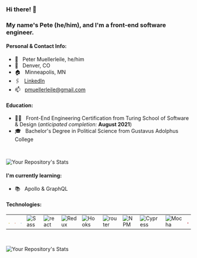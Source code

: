 ### Hi there! 👋
### My name's Pete (he/him), and I'm a front-end software engineer.

#### Personal & Contact Info:
* 🦥 &nbsp; Peter Muellerleile, he/him
* 📍 &nbsp; Denver, CO
* 🏠 &nbsp; Minneapolis, MN
* 🖇 &nbsp; [LinkedIn](http://www.linkedin.com/in/pcmueller)
* 📫 &nbsp; pmuellerleile@gmail.com

####  Education:
* 👨‍💻 &nbsp; Front-End Engineering Certification from Turing School of Software & Design (*anticipated completion:* **August 2021**)
* 🎓 &nbsp; Bachelor's Degree in Political Science from Gustavus Adolphus College
<br />

![Your Repository's Stats](https://github-readme-stats.vercel.app/api?username=pcmueller&show_icons=true&theme=blue-green)

#### I'm currently learning:
* 📚 &nbsp; Apollo & GraphQL

#### Technologies:


<table>
    <tr>
        <td><img src="https://github.com/devicons/devicon/blob/master/icons/javascript/javascript-original.svg" alt="javascript" width="50" height="auto" /></td>
        <td><img src="https://github.com/devicons/devicon/blob/master/icons/html5/html5-original-wordmark.svg" alt="HTML" width="50" height="auto" /></td>
        <td><img src="https://github.com/devicons/devicon/blob/master/icons/css3/css3-original-wordmark.svg" alt="CSS" width="50" height="auto" /></td>
        <td><img src="https://github.com/tkswann2/tech-logos/blob/master/sass.png" alt="Sass" width="50" height="auto" /></td>
        <td><img src="https://github.com/tkswann2/tech-logos/blob/master/react.png" alt="react" width="50" height="auto" /></td>
        <td><img src="https://github.com/tkswann2/tech-logos/blob/master/redux.png" alt="Redux" width="50" height="auto" /></td>
        <td><img src="https://raw.githubusercontent.com/alDuncanson/react-hooks-snippets/master/icon.png" alt="Hooks" width="50" height="auto" /></td>
        <td><img src="https://user-images.githubusercontent.com/73092355/119361186-9d808b80-bc68-11eb-97ee-05bde2700716.png" alt="router" width="50" height="auto" /></td>
        <td><img src="https://github.com/tkswann2/tech-logos/blob/master/npm.png" alt="NPM" width="50" height="auto" /></td>
        <td><img src="https://user-images.githubusercontent.com/73092355/119361263-b5f0a600-bc68-11eb-9f41-8e10aa013e7a.png" alt="Cypress" width="50" height="auto" /></td>
        <td><img src="https://github.com/tkswann2/tech-logos/blob/master/mocha.png" alt="Mocha" width="50" height="auto" /></td>
        <td><img src="https://github.com/devicons/devicon/blob/master/icons/travis/travis-plain.svg" alt="TravisCI" width="50" height="auto" /></td>
    </tr>
</table>

<br />

![Your Repository's Stats](https://github-readme-stats.vercel.app/api/top-langs/?username=pcmueller&theme=blue-green)

<!--- ![Profile View Counter](https://komarev.com/ghpvc/?username=pcmueller) -- >
